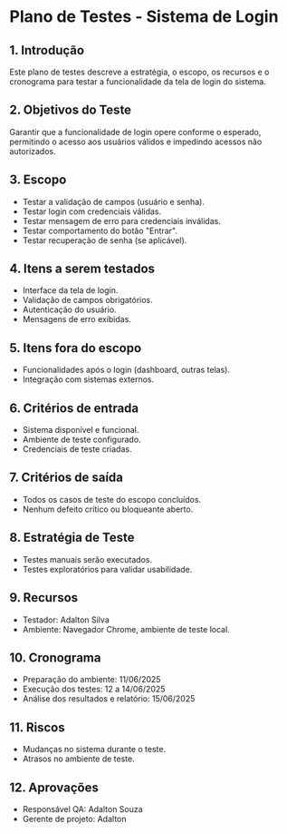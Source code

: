 # Plano de Testes - Sistema de Login

## 1. Introdução
Este plano de testes descreve a estratégia, o escopo, os recursos e o cronograma para testar a funcionalidade da tela de login do sistema.

## 2. Objetivos do Teste
Garantir que a funcionalidade de login opere conforme o esperado, permitindo o acesso aos usuários válidos e impedindo acessos não autorizados.

## 3. Escopo
- Testar a validação de campos (usuário e senha).
- Testar login com credenciais válidas.
- Testar mensagem de erro para credenciais inválidas.
- Testar comportamento do botão "Entrar".
- Testar recuperação de senha (se aplicável).

## 4. Itens a serem testados
- Interface da tela de login.
- Validação de campos obrigatórios.
- Autenticação do usuário.
- Mensagens de erro exibidas.

## 5. Itens fora do escopo
- Funcionalidades após o login (dashboard, outras telas).
- Integração com sistemas externos.

## 6. Critérios de entrada
- Sistema disponível e funcional.
- Ambiente de teste configurado.
- Credenciais de teste criadas.

## 7. Critérios de saída
- Todos os casos de teste do escopo concluídos.
- Nenhum defeito crítico ou bloqueante aberto.

## 8. Estratégia de Teste
- Testes manuais serão executados.
- Testes exploratórios para validar usabilidade.

## 9. Recursos
- Testador: Adalton Silva
- Ambiente: Navegador Chrome, ambiente de teste local.

## 10. Cronograma
- Preparação do ambiente: 11/06/2025
- Execução dos testes: 12 a 14/06/2025
- Análise dos resultados e relatório: 15/06/2025

## 11. Riscos
- Mudanças no sistema durante o teste.
- Atrasos no ambiente de teste.

## 12. Aprovações
- Responsável QA: Adalton Souza
- Gerente de projeto: Adalton
